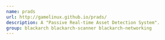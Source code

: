 ```yaml
---
name: prads
url: http://gamelinux.github.io/prads/
description: A "Passive Real-time Asset Detection System".
group: blackarch blackarch-scanner blackarch-networking
---
```

